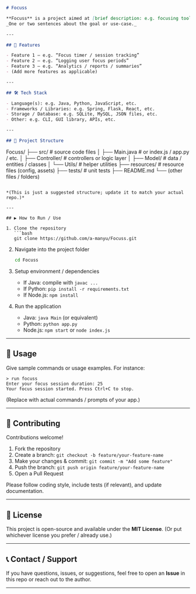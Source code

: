 ```markdown
# Focuss

**Focuss** is a project aimed at [brief description: e.g. focusing tool, tracking, or whatever your project does].  
_One or two sentences about the goal or use-case._

---

## 🧩 Features

- Feature 1 — e.g. “Focus timer / session tracking”  
- Feature 2 — e.g. “Logging user focus periods”  
- Feature 3 — e.g. “Analytics / reports / summaries”  
- (Add more features as applicable)

---

## 🛠 Tech Stack

- Language(s): e.g. Java, Python, JavaScript, etc.  
- Frameworks / Libraries: e.g. Spring, Flask, React, etc.  
- Storage / Database: e.g. SQLite, MySQL, JSON files, etc.  
- Other: e.g. CLI, GUI library, APIs, etc.

---

## 📂 Project Structure

```

Focuss/
├── src/                 # source code files
│   ├── Main.java        # or index.js / app.py / etc.
│   ├── Controller/      # controllers or logic layer
│   ├── Model/           # data / entities / classes
│   └── Utils/           # helper utilities
├── resources/           # resource files (config, assets)
├── tests/                # unit tests
├── README.md
└── (other files / folders)

````

*(This is just a suggested structure; update it to match your actual repo.)*

---

## ▶️ How to Run / Use

1. Clone the repository  
   ```bash
   git clone https://github.com/a-manyu/Focuss.git
````

2. Navigate into the project folder

   ```bash
   cd Focuss
   ```

3. Setup environment / dependencies

   * If Java: compile with `javac ...`
   * If Python: `pip install -r requirements.txt`
   * If Node.js: `npm install`

4. Run the application

   * Java: `java Main` (or equivalent)
   * Python: `python app.py`
   * Node.js: `npm start` or `node index.js`

---

## 📖 Usage

Give sample commands or usage examples. For instance:

```
> run focuss
Enter your focus session duration: 25
Your focus session started. Press Ctrl+C to stop.
```

(Replace with actual commands / prompts of your app.)

---

## 🤝 Contributing

Contributions welcome!

1. Fork the repository
2. Create a branch: `git checkout -b feature/your-feature-name`
3. Make your changes & commit: `git commit -m "Add some feature"`
4. Push the branch: `git push origin feature/your-feature-name`
5. Open a Pull Request

Please follow coding style, include tests (if relevant), and update documentation.

---

## 📜 License

This project is open-source and available under the **MIT License**.
(Or put whichever license you prefer / already use.)

---

## 📞 Contact / Support

If you have questions, issues, or suggestions, feel free to open an **Issue** in this repo or reach out to the author.

---

```
